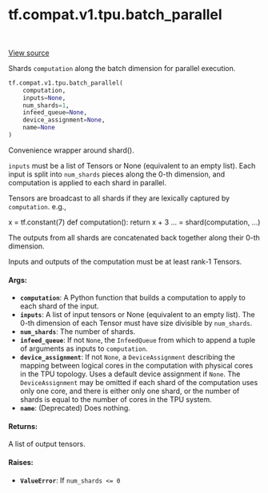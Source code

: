<div itemscope itemtype="http://developers.google.com/ReferenceObject">
<meta itemprop="name" content="tf.compat.v1.tpu.batch_parallel" />
<meta itemprop="path" content="Stable" />
</div>

# tf.compat.v1.tpu.batch_parallel

<!-- Insert buttons and diff -->

<table class="tfo-notebook-buttons tfo-api" align="left">
</table>

<a target="_blank" href="/code/stable/tensorflow/python/tpu/tpu.py">View source</a>



Shards `computation` along the batch dimension for parallel execution.

``` python
tf.compat.v1.tpu.batch_parallel(
    computation,
    inputs=None,
    num_shards=1,
    infeed_queue=None,
    device_assignment=None,
    name=None
)
```



<!-- Placeholder for "Used in" -->

Convenience wrapper around shard().

`inputs` must be a list of Tensors or None (equivalent to an empty list).
Each input is split into `num_shards` pieces along the 0-th dimension, and
computation is applied to each shard in parallel.

Tensors are broadcast to all shards if they are lexically captured by
`computation`. e.g.,

x = tf.constant(7)
def computation():
  return x + 3
... = shard(computation, ...)

The outputs from all shards are concatenated back together along their 0-th
dimension.

Inputs and outputs of the computation must be at least rank-1 Tensors.

#### Args:


* <b>`computation`</b>: A Python function that builds a computation to apply to each
  shard of the input.
* <b>`inputs`</b>: A list of input tensors or None (equivalent to an empty list). The
  0-th dimension of each Tensor must have size divisible by `num_shards`.
* <b>`num_shards`</b>: The number of shards.
* <b>`infeed_queue`</b>: If not `None`, the `InfeedQueue` from which to append a tuple
  of arguments as inputs to `computation`.
* <b>`device_assignment`</b>: If not `None`, a `DeviceAssignment` describing the
  mapping between logical cores in the computation with physical cores in
  the TPU topology. Uses a default device assignment if `None`. The
  `DeviceAssignment` may be omitted if each shard of the computation uses
  only one core, and there is either only one shard, or the number of shards
  is equal to the number of cores in the TPU system.
* <b>`name`</b>: (Deprecated) Does nothing.

#### Returns:

A list of output tensors.


#### Raises:


* <b>`ValueError`</b>: If `num_shards <= 0`

